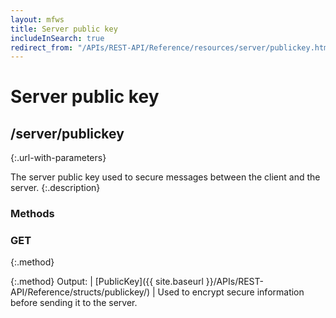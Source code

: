 ```yaml
---
layout: mfws
title: Server public key
includeInSearch: true
redirect_from: "/APIs/REST-API/Reference/resources/server/publickey.html"
---
```


# Server public key

## /server/publickey
{:.url-with-parameters}

The server public key used to secure messages between the client and the server. 
{:.description}

### Methods

### GET
{:.method}

{:.method}
Output: | [PublicKey]({{ site.baseurl }}/APIs/REST-API/Reference/structs/publickey/)
| Used to encrypt secure information before sending it to the server. 